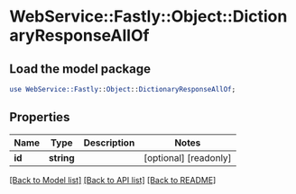 # WebService::Fastly::Object::DictionaryResponseAllOf

## Load the model package
```perl
use WebService::Fastly::Object::DictionaryResponseAllOf;
```

## Properties
Name | Type | Description | Notes
------------ | ------------- | ------------- | -------------
**id** | **string** |  | [optional] [readonly] 

[[Back to Model list]](../README.md#documentation-for-models) [[Back to API list]](../README.md#documentation-for-api-endpoints) [[Back to README]](../README.md)


